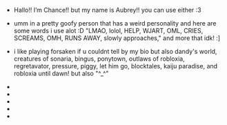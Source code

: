
-  Hallo!! I’m Chance!! but my name is Aubrey!! you can use either :3

-  umm in a pretty goofy person that has a weird personality and here are some words i use alot :D "LMAO, lolol, HELP, WJART, OML, CRIES, SCREAMS, OMH, RUNS AWAY, slowly approaches," and more that idk! :]

-  i like playing forsaken if u couldnt tell by my bio but also dandy's world, creatures of sonaria, bingus, ponytown, outlaws of robloxia, regretavator, pressure, piggy, let him go, blocktales, kaiju paradise, and robloxia until dawn! but also "^_^"  

-

-

-

-

-
